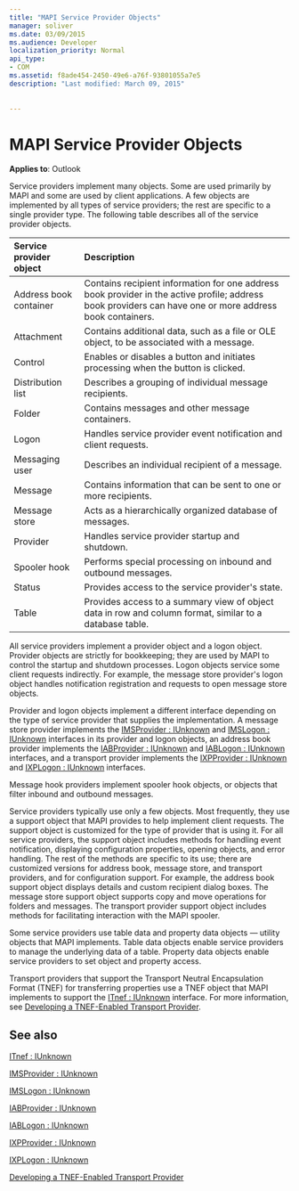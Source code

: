 ```yaml
---
title: "MAPI Service Provider Objects"
manager: soliver
ms.date: 03/09/2015
ms.audience: Developer
localization_priority: Normal
api_type:
- COM
ms.assetid: f8ade454-2450-49e6-a76f-93801055a7e5
description: "Last modified: March 09, 2015"
 
 
---
```


# MAPI Service Provider Objects

  
  
**Applies to**: Outlook 
  
Service providers implement many objects. Some are used primarily by MAPI and some are used by client applications. A few objects are implemented by all types of service providers; the rest are specific to a single provider type. The following table describes all of the service provider objects.
  
|**Service provider object**|**Description**|
|:-----|:-----|
|Address book container  <br/> |Contains recipient information for one address book provider in the active profile; address book providers can have one or more address book containers.  <br/> |
|Attachment  <br/> |Contains additional data, such as a file or OLE object, to be associated with a message.  <br/> |
|Control  <br/> |Enables or disables a button and initiates processing when the button is clicked.  <br/> |
|Distribution list  <br/> |Describes a grouping of individual message recipients.  <br/> |
|Folder  <br/> |Contains messages and other message containers.  <br/> |
|Logon  <br/> |Handles service provider event notification and client requests.  <br/> |
|Messaging user  <br/> |Describes an individual recipient of a message.  <br/> |
|Message  <br/> |Contains information that can be sent to one or more recipients.  <br/> |
|Message store  <br/> |Acts as a hierarchically organized database of messages.  <br/> |
|Provider  <br/> |Handles service provider startup and shutdown.  <br/> |
|Spooler hook  <br/> |Performs special processing on inbound and outbound messages.  <br/> |
|Status  <br/> |Provides access to the service provider's state.  <br/> |
|Table  <br/> |Provides access to a summary view of object data in row and column format, similar to a database table.  <br/> |
   
All service providers implement a provider object and a logon object. Provider objects are strictly for bookkeeping; they are used by MAPI to control the startup and shutdown processes. Logon objects service some client requests indirectly. For example, the message store provider's logon object handles notification registration and requests to open message store objects. 
  
Provider and logon objects implement a different interface depending on the type of service provider that supplies the implementation. A message store provider implements the [IMSProvider : IUnknown](imsprovideriunknown.md) and [IMSLogon : IUnknown](imslogoniunknown.md) interfaces in its provider and logon objects, an address book provider implements the [IABProvider : IUnknown](iabprovideriunknown.md) and [IABLogon : IUnknown](iablogoniunknown.md) interfaces, and a transport provider implements the [IXPProvider : IUnknown](ixpprovideriunknown.md) and [IXPLogon : IUnknown](ixplogoniunknown.md) interfaces. 
  
Message hook providers implement spooler hook objects, or objects that filter inbound and outbound messages.
  
Service providers typically use only a few objects. Most frequently, they use a support object that MAPI provides to help implement client requests. The support object is customized for the type of provider that is using it. For all service providers, the support object includes methods for handling event notification, displaying configuration properties, opening objects, and error handling. The rest of the methods are specific to its use; there are customized versions for address book, message store, and transport providers, and for configuration support. For example, the address book support object displays details and custom recipient dialog boxes. The message store support object supports copy and move operations for folders and messages. The transport provider support object includes methods for facilitating interaction with the MAPI spooler. 
  
Some service providers use table data and property data objects — utility objects that MAPI implements. Table data objects enable service providers to manage the underlying data of a table. Property data objects enable service providers to set object and property access. 
  
Transport providers that support the Transport Neutral Encapsulation Format (TNEF) for transferring properties use a TNEF object that MAPI implements to support the [ITnef : IUnknown](itnefiunknown.md) interface. For more information, see [Developing a TNEF-Enabled Transport Provider](developing-a-tnef-enabled-transport-provider.md). 
  
## See also



[ITnef : IUnknown](itnefiunknown.md)
  
[IMSProvider : IUnknown](imsprovideriunknown.md)
  
[IMSLogon : IUnknown](imslogoniunknown.md)
  
[IABProvider : IUnknown](iabprovideriunknown.md)
  
[IABLogon : IUnknown](iablogoniunknown.md)
  
[IXPProvider : IUnknown](ixpprovideriunknown.md)
  
[IXPLogon : IUnknown](ixplogoniunknown.md)


[Developing a TNEF-Enabled Transport Provider](developing-a-tnef-enabled-transport-provider.md)

